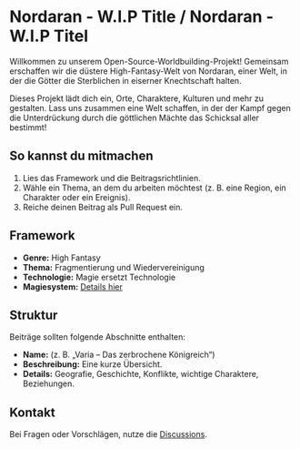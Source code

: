 # Nordaran - W.I.P Title / Nordaran - W.I.P Titel

Willkommen zu unserem Open-Source-Worldbuilding-Projekt! Gemeinsam erschaffen wir die düstere High-Fantasy-Welt von Nordaran, einer Welt, in der die Götter die Sterblichen in eiserner Knechtschaft halten.

Dieses Projekt lädt dich ein, Orte, Charaktere, Kulturen und mehr zu gestalten. Lass uns zusammen eine Welt schaffen, in der der Kampf gegen die Unterdrückung durch die göttlichen Mächte das Schicksal aller bestimmt!

## So kannst du mitmachen
1. Lies das Framework und die Beitragsrichtlinien.
2. Wähle ein Thema, an dem du arbeiten möchtest (z. B. eine Region, ein Charakter oder ein Ereignis).
3. Reiche deinen Beitrag als Pull Request ein.

## Framework
- **Genre:** High Fantasy
- **Thema:** Fragmentierung und Wiedervereinigung
- **Technologie:** Magie ersetzt Technologie
- **Magiesystem:** [Details hier](docs/magiesystem.md)

## Struktur
Beiträge sollten folgende Abschnitte enthalten:
- **Name:** (z. B. „Varia – Das zerbrochene Königreich“)
- **Beschreibung:** Eine kurze Übersicht.
- **Details:** Geografie, Geschichte, Konflikte, wichtige Charaktere, Beziehungen.

## Kontakt
Bei Fragen oder Vorschlägen, nutze die [Discussions](https://github.com/4F6D/Nordaran-OpenSource-World/discussions).
